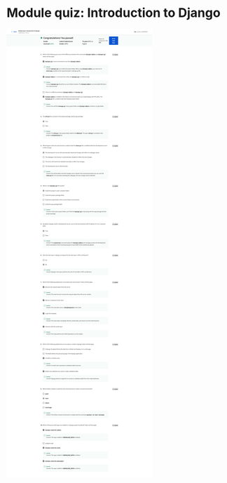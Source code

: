 # Module quiz: Introduction to Django

![screencapture-coursera-org-learn-django-web-framework-exam-OkPsr-module-quiz-introduction-to-django-attempt-2023-01-23-19_01_37.png](Module%20quiz%20Introduction%20to%20Django%20c5f3bb571b71445ab59e1c9c0083a813/screencapture-coursera-org-learn-django-web-framework-exam-OkPsr-module-quiz-introduction-to-django-attempt-2023-01-23-19_01_37.png)